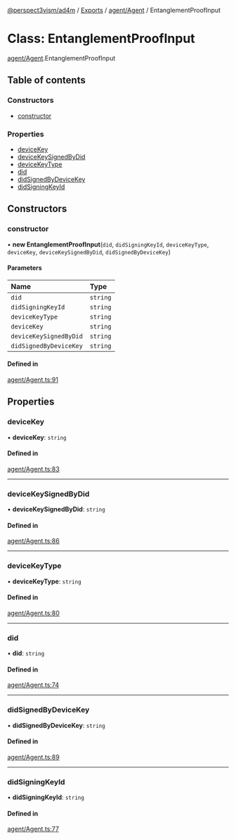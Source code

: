 [@perspect3vism/ad4m](../README.md) / [Exports](../modules.md) / [agent/Agent](../modules/agent_Agent.md) / EntanglementProofInput

# Class: EntanglementProofInput

[agent/Agent](../modules/agent_Agent.md).EntanglementProofInput

## Table of contents

### Constructors

- [constructor](agent_Agent.EntanglementProofInput.md#constructor)

### Properties

- [deviceKey](agent_Agent.EntanglementProofInput.md#devicekey)
- [deviceKeySignedByDid](agent_Agent.EntanglementProofInput.md#devicekeysignedbydid)
- [deviceKeyType](agent_Agent.EntanglementProofInput.md#devicekeytype)
- [did](agent_Agent.EntanglementProofInput.md#did)
- [didSignedByDeviceKey](agent_Agent.EntanglementProofInput.md#didsignedbydevicekey)
- [didSigningKeyId](agent_Agent.EntanglementProofInput.md#didsigningkeyid)

## Constructors

### constructor

• **new EntanglementProofInput**(`did`, `didSigningKeyId`, `deviceKeyType`, `deviceKey`, `deviceKeySignedByDid`, `didSignedByDeviceKey`)

#### Parameters

| Name | Type |
| :------ | :------ |
| `did` | `string` |
| `didSigningKeyId` | `string` |
| `deviceKeyType` | `string` |
| `deviceKey` | `string` |
| `deviceKeySignedByDid` | `string` |
| `didSignedByDeviceKey` | `string` |

#### Defined in

[agent/Agent.ts:91](https://github.com/perspect3vism/ad4m/blob/2628235/src/agent/Agent.ts#L91)

## Properties

### deviceKey

• **deviceKey**: `string`

#### Defined in

[agent/Agent.ts:83](https://github.com/perspect3vism/ad4m/blob/2628235/src/agent/Agent.ts#L83)

___

### deviceKeySignedByDid

• **deviceKeySignedByDid**: `string`

#### Defined in

[agent/Agent.ts:86](https://github.com/perspect3vism/ad4m/blob/2628235/src/agent/Agent.ts#L86)

___

### deviceKeyType

• **deviceKeyType**: `string`

#### Defined in

[agent/Agent.ts:80](https://github.com/perspect3vism/ad4m/blob/2628235/src/agent/Agent.ts#L80)

___

### did

• **did**: `string`

#### Defined in

[agent/Agent.ts:74](https://github.com/perspect3vism/ad4m/blob/2628235/src/agent/Agent.ts#L74)

___

### didSignedByDeviceKey

• **didSignedByDeviceKey**: `string`

#### Defined in

[agent/Agent.ts:89](https://github.com/perspect3vism/ad4m/blob/2628235/src/agent/Agent.ts#L89)

___

### didSigningKeyId

• **didSigningKeyId**: `string`

#### Defined in

[agent/Agent.ts:77](https://github.com/perspect3vism/ad4m/blob/2628235/src/agent/Agent.ts#L77)
